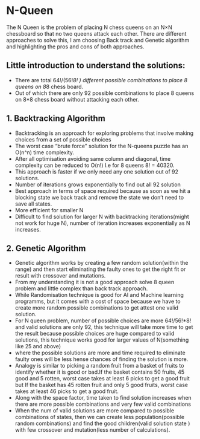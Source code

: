 # N-Queen
The N Queen is the problem of placing N chess queens on an N×N chessboard so that no two queens attack each other.
There are different approaches to solve this, I am choosing Back track and Genetic algorithm and highlighting the pros and cons of both approaches.

## Little introduction to understand the solutions:

- There are total 64!/(56!*8! ) different possible combinations to place 8 queens on 8*8 chess board.
- Out of which there are only 92 possible combinations to place 8 queens on 8*8 chess board without attacking each other.

## 1. Backtracking Algorithm
- Backtracking is an approach for exploring problems that involve making choices from a set of possible choices 
- The worst case “brute force” solution for the N-queens puzzle has an O(n^n) time complexity.
- After all optimisation avoiding same column and diagonal, time complexity can be reduced to O(n!) I.e for 8 queens 8! = 40320.
- This approach is faster if we only need any one solution out of 92 solutions.
- Number of iterations grows exponentially to find out all 92 solution 
- Best approach in terms of space required because as soon as we hit a blocking state we back track and remove the state we don’t need to save all states.
- More efficient for smaller N
- Difficult to find solution for larger N with backtracking iterations(might not work for huge N), number of iteration increases exponentially as N increases.

## 2. Genetic Algorithm 
- Genetic algorithm works by creating a few random solution(within the range) and then start eliminating the faulty ones to get the right fit or result with crossover and mutations.
- From my understanding it is not a good approach solve 8 queen problem and little complex than back track approach.
- While Randomisation technique is good for AI and Machine learning programms, but it comes with a cost of space because we have to create more random  possible combinations to get attest one valid solution.
- For N queen problem, number of possible choices are more 64!/56!*8! and valid solutions are only 92, this technique will take more time to get the result because possible choices are huge compared to valid solutions, this technique works good for larger values of N(something like 25 and above) 
- where the possible solutions are more and time required to eliminate faulty ones will be less hense chances of finding the solution is more.
- Analogy is similar to picking a random fruit from a basket of fruits to identify whether it is good or bad.If the basket contains 50 fruits, 45 good and 5 rotten, worst case takes at least 6 picks to get a good fruit but If the basket has 45 rotten fruit and only 5 good fruits, worst case takes at least 46 picks to get a good fruit.
- Along with the space factor, time taken to find solution increases when there are more possible combinations and very few valid combinations
- When the num of  valid solutions are more compared to possible combinations of states, then we can create less population(possible random combinations) and find the good children(valid solution state ) with few crossover and mutation(less number of calculations).


